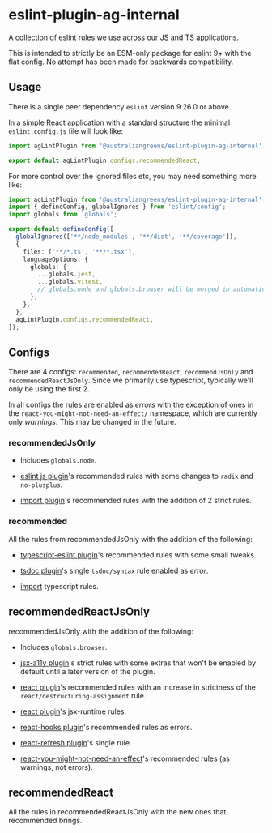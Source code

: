 # eslint-plugin-ag-internal

A collection of eslint rules we use across our JS and TS applications.

This is intended to strictly be an ESM-only package for eslint 9+ with the flat
config. No attempt has been made for backwards compatibility.

## Usage

There is a single peer dependency `eslint` version 9.26.0 or above.

In a simple React application with a standard structure the minimal
`eslint.config.js` file will look like:

```ts
import agLintPlugin from '@australiangreens/eslint-plugin-ag-internal';

export default agLintPlugin.configs.recommendedReact;
```

For more control over the ignored files etc, you may need something more like:

```ts
import agLintPlugin from '@australiangreens/eslint-plugin-ag-internal';
import { defineConfig, globalIgnores } from 'eslint/config';
import globals from 'globals';

export default defineConfig([
  globalIgnores(['**/node_modules', '**/dist', '**/coverage']),
  {
    files: ['**/*.ts', '**/*.tsx'],
    languageOptions: {
      globals: {
        ...globals.jest,
        ...globals.vitest,
        // globals.node and globals.browser will be merged in automatically
      },
    },
  },
  agLintPlugin.configs.recommendedReact,
]);
```

## Configs

There are 4 configs: `recommended`, `recommendedReact`, `recommendJsOnly` and
`recommendedReactJsOnly`. Since we primarily use typescript, typically we'll
only be using the first 2.

In all configs the rules are enabled as _errors_ with the exception of ones in
the `react-you-might-not-need-an-effect/` namespace, which are currently only
_warnings_. This may be changed in the future.

### recommendedJsOnly

-   Includes `globals.node`.

-   [eslint js plugin](https://www.npmjs.com/package/@eslint/js)'s recommended
    rules with some changes to `radix` and `no-plusplus`.

-   [import plugin](https://www.npmjs.com/package/eslint-plugin-import-esm)'s
    recommended rules with the addition of 2 strict rules.

### recommended

All the rules from recommendedJsOnly with the addition of the following:

-   [typescript-eslint plugin](https://www.npmjs.com/package/@typescript-eslint/eslint-plugin)'s
    recommended rules with some small tweaks.

-   [tsdoc plugin](https://www.npmjs.com/package/eslint-plugin-tsdoc)'s single
    `tsdoc/syntax` rule enabled as _error_.

-   [import](https://www.npmjs.com/package/eslint-plugin-import-esm)
    typescript rules.

## recommendedReactJsOnly

recommendedJsOnly with the addition of the following:

-   Includes `globals.browser`.

-   [jsx-a11y plugin](https://www.npmjs.com/package/@types/eslint-plugin-jsx-a11y)'s
    strict rules with some extras that won't be enabled by default until a
    later version of the plugin.

-   [react plugin](https://www.npmjs.com/package/eslint-plugin-react)'s
    recommended rules with an increase in strictness of the
    `react/destructuring-assignment` rule.

-   [react plugin](https://www.npmjs.com/package/eslint-plugin-react)'s
    jsx-runtime rules.

-   [react-hooks plugin](https://www.npmjs.com/package/eslint-plugin-react-hooks)'s
    recommended rules as errors.

-   [react-refresh plugin](https://www.npmjs.com/package/eslint-plugin-react-refresh)'s
    single rule.

-   [react-you-might-not-need-an-effect](https://www.npmjs.com/package/eslint-plugin-react-you-might-not-need-an-effect)'s
    recommended rules (as warnings, not errors).

## recommendedReact

All the rules in recommendedReactJsOnly with the new ones that recommended
brings.
